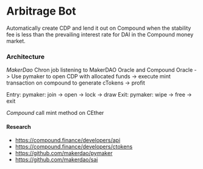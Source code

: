 # Arbitrage Bot

Automatically create CDP and lend it out on Compound when the stability fee is less than the prevailing interest rate for DAI in the Compound money market.

### Architecture

*MakerDao*
Chron job listening to MakerDAO Oracle and Compound Oracle -> Use pymaker to open CDP with allocated funds -> execute mint transaction on compound to generate cTokens -> profit 

Entry: pymaker: join -> open -> lock -> draw 
Exit: pymaker: wipe -> free -> exit

*Compound*
call mint method on CEther 

#### Research
- https://compound.finance/developers/api
- https://compound.finance/developers/ctokens
- https://github.com/makerdao/pymaker
- https://github.com/makerdao/sai
